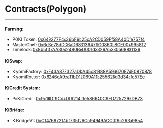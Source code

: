 # Contracts(Polygon)
---

#### Farming:
- POKI Token: [0x649277F4c36bF9b25cA2CD059Ff58A40Dfe757f4](https://polygonscan.com/address/0x649277f4c36bf9b25ca2cd059ff58a40dfe757f4)
- MasterChef: [0x6d3e78dDC6aD68313647ffC0860b8CE004995812](https://polygonscan.com/address/0x6d3e78ddc6ad68313647ffc0860b8ce004995812)
- Timelock: [0x8b5fD7AA3042480BeD001d3329A5330a68881139](https://polygonscan.com/address/0x8b5fd7aa3042480bed001d3329a5330a68881139)

#### KiSwap:
- KiyomiFactory: [0xF43A87E327aDDA45c81B88A596670E74E0870878](https://polygonscan.com/address/0xf43a87e327adda45c81b88a596670e74e0870878)
- KiyomiRouter: [0x8246cA9ea11bD12069A11b255628d3d34cfc57Ee](https://polygonscan.com/address/0x8246ca9ea11bd12069a11b255628d3d34cfc57ee)

#### KiCredit System:
- PoKiCredit: [0x9c16Df9Cd4Df6214c1e586640C9ED7257296DB73](https://polygonscan.com/address/0x9c16df9cd4df6214c1e586640c9ed7257296db73)

#### KiBridge:
- KiBridgeV1: [0xC14769721Abf735f26Cc94949ACCDf9c263a9854](https://polygonscan.com/address/0xc14769721abf735f26cc94949accdf9c263a9854)
